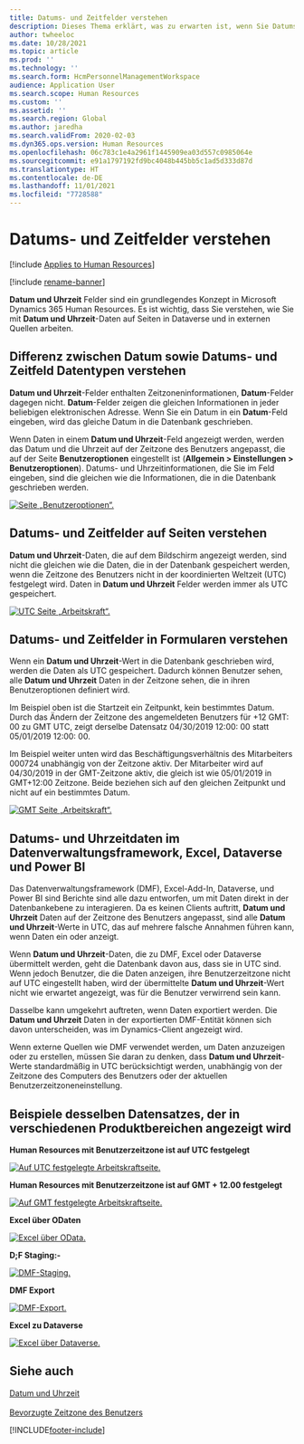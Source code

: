 ```yaml
---
title: Datums- und Zeitfelder verstehen
description: Dieses Thema erklärt, was zu erwarten ist, wenn Sie Datums- und Zeitfelder in Microsoft Dynamics 365 Human Resources verwenden.
author: twheeloc
ms.date: 10/28/2021
ms.topic: article
ms.prod: ''
ms.technology: ''
ms.search.form: HcmPersonnelManagementWorkspace
audience: Application User
ms.search.scope: Human Resources
ms.custom: ''
ms.assetid: ''
ms.search.region: Global
ms.author: jaredha
ms.search.validFrom: 2020-02-03
ms.dyn365.ops.version: Human Resources
ms.openlocfilehash: 06c783c1e4a2961f1445909ea03d557c0985064e
ms.sourcegitcommit: e91a1797192fd9bc4048b445bb5c1ad5d333d87d
ms.translationtype: HT
ms.contentlocale: de-DE
ms.lasthandoff: 11/01/2021
ms.locfileid: "7728588"
---
```

# <a name="understand-date-and-time-fields"></a>Datums- und Zeitfelder verstehen

[!include [Applies to Human Resources](../includes/applies-to-hr.md)]

[!include [rename-banner](~/includes/cc-data-platform-banner.md)]

**Datum und Uhrzeit** Felder sind ein grundlegendes Konzept in Microsoft Dynamics 365 Human Resources. Es ist wichtig, dass Sie verstehen, wie Sie mit **Datum und Uhrzeit**-Daten auf Seiten in Dataverse und in externen Quellen arbeiten.

## <a name="understanding-the-difference-between-date-and-date-and-time-field-data-types"></a>Differenz zwischen Datum sowie Datums- und Zeitfeld Datentypen verstehen

**Datum und Uhrzeit**-Felder enthalten Zeitzoneninformationen, **Datum**-Felder dagegen nicht. **Datum**-Felder zeigen die gleichen Informationen in jeder beliebigen elektronischen Adresse. Wenn Sie ein Datum in ein **Datum**-Feld eingeben, wird das gleiche Datum in die Datenbank geschrieben.

Wenn Daten in einem **Datum und Uhrzeit**-Feld angezeigt werden, werden das Datum und die Uhrzeit auf der Zeitzone des Benutzers angepasst, die auf der Seite **Benutzeroptionen** eingestellt ist (**Allgemein \> Einstellungen \> Benutzeroptionen**). Datums- und Uhrzeitinformationen, die Sie im Feld eingeben, sind die gleichen wie die Informationen, die in die Datenbank geschrieben werden.

[![Seite „Benutzeroptionen“.](./media/Useroptionsform.png)](./media/Useroptionsform.png)

## <a name="understanding-date-and-time-fields-on-pages"></a>Datums- und Zeitfelder auf Seiten verstehen 

**Datum und Uhrzeit**-Daten, die auf dem Bildschirm angezeigt werden, sind nicht die gleichen wie die Daten, die in der Datenbank gespeichert werden, wenn die Zeitzone des Benutzers nicht in der koordinierten Weltzeit (UTC) festgelegt wird. Daten in **Datum und Uhrzeit** Felder werden immer als UTC gespeichert.

[![UTC Seite „Arbeitskraft“.](./media/worker-form.png)](./media/worker-form.png)

## <a name="understand-date-and-time-fields-in-the-database"></a>Datums- und Zeitfelder in Formularen verstehen 

Wenn ein **Datum und Uhrzeit**-Wert in die Datenbank geschrieben wird, werden die Daten als UTC gespeichert. Dadurch können Benutzer sehen, alle **Datum und Uhrzeit** Daten in der Zeitzone sehen, die in ihren Benutzeroptionen definiert wird.
 
Im Beispiel oben ist die Startzeit ein Zeitpunkt, kein bestimmtes Datum. Durch das Ändern der Zeitzone des angemeldeten Benutzers für +12 GMT: 00 zu GMT UTC, zeigt derselbe Datensatz 04/30/2019 12:00: 00 statt 05/01/2019 12:00: 00.

Im Beispiel weiter unten wird das Beschäftigungsverhältnis des Mitarbeiters 000724 unabhängig von der Zeitzone aktiv. Der Mitarbeiter wird auf 04/30/2019 in der GMT-Zeitzone aktiv, die gleich ist wie 05/01/2019 in GMT+12:00 Zeitzone. Beide beziehen sich auf den gleichen Zeitpunkt und nicht auf ein bestimmtes Datum. 

[![GMT Seite „Arbeitskraft“.](./media/worker-form2.png)](./media/worker-form2.png)

## <a name="date-and-time-data-in-data-management-framework-excel-dataverse-and-power-bi"></a>Datums- und Uhrzeitdaten im Datenverwaltungsframework, Excel, Dataverse und Power BI 

Das Datenverwaltungsframework (DMF), Excel-Add-In, Dataverse, und Power BI sind Berichte sind alle dazu entworfen, um mit Daten direkt in der Datenbankebene zu interagieren. Da es keinen Clients auftritt, **Datum und Uhrzeit** Daten auf der Zeitzone des Benutzers angepasst, sind alle **Datum und Uhrzeit**-Werte in UTC, das auf mehrere falsche Annahmen führen kann, wenn Daten ein oder anzeigt.
 
Wenn **Datum und Uhrzeit**-Daten, die zu DMF, Excel oder Dataverse übermittelt werden, geht die Datenbank davon aus, dass sie in UTC sind. Wenn jedoch Benutzer, die die Daten anzeigen, ihre Benutzerzeitzone nicht auf UTC eingestellt haben, wird der übermittelte **Datum und Uhrzeit**-Wert nicht wie erwartet angezeigt, was für die Benutzer verwirrend sein kann. 
 
Dasselbe kann umgekehrt auftreten, wenn Daten exportiert werden. Die **Datum und Uhrzeit** Daten in der exportierten DMF-Entität können sich davon unterscheiden, was im Dynamics-Client angezeigt wird. 
 
Wenn externe Quellen wie DMF verwendet werden, um Daten anzuzeigen oder zu erstellen, müssen Sie daran zu denken, dass **Datum und Uhrzeit**-Werte standardmäßig in UTC berücksichtigt werden, unabhängig von der Zeitzone des Computers des Benutzers oder der aktuellen Benutzerzeitzoneneinstellung. 

## <a name="examples-of-the-same-record-being-displayed-in-different-product-areas"></a>Beispiele desselben Datensatzes, der in verschiedenen Produktbereichen angezeigt wird 

**Human Resources mit Benutzerzeitzone ist auf UTC festgelegt**

[![Auf UTC festgelegte Arbeitskraftseite.](./media/worker-form3.png)](./media/worker-form3.png)

**Human Resources mit Benutzerzeitzone ist auf GMT + 12.00 festgelegt** 

[![Auf GMT festgelegte Arbeitskraftseite.](./media/worker-form4.png)](./media/worker-form4.png)

**Excel über ODaten**

[![Excel über OData.](./media/Excelviaodata.png)](./media/Excelviaodata.png)

**D;F Staging:-**

[![DMF-Staging.](./media/DMFStaging.png)](./media/DMFStaging.png)

**DMF Export**

[![DMF-Export.](./media/DMFExport.png)](./media/DMFExport.png)

**Excel zu Dataverse**

[![Excel über Dataverse.](./media/ExcelCDS.png)](./media/ExcelCDS.png)

## <a name="see-also"></a>Siehe auch

[Datum und Uhrzeit](/dynamics365/unified-operations/fin-and-ops/organization-administration/date-time-zones)<br></br>
[Bevorzugte Zeitzone des Benutzers](/dynamics365/unified-operations/fin-and-ops/organization-administration/tasks/set-users-preferred-time-zone) 


[!INCLUDE[footer-include](../includes/footer-banner.md)]
